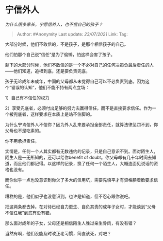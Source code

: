 # 宁信外人
*为什么很多家长，宁愿信外人，也不信自己的孩子？*

> Author: #Anonymity
> Last update: *23/07/2021*
> Link:
> Tag:

大部分时候，他们不敢信的，不是孩子，是那个相信孩子的自己。

他们怕那个自己说“信任”是为了偷懒，怕这样会害了孩子。

剩下的大部分时候，他们不敢信的是一个不必对自己的任何决策负最后责任的人——他们知道，追根到底，还是要负责兜底。

孩子无论成年未成年，中国的父母都从未觉得自己可以不必负责到底。因为这个“错误的认知”，他们不能不持有两点立场：

1）自己有不信任的权力

2）享受兜底者，必须付出足够的努力去赢得信任，而不是直接要求信任。作为一个被兜底者，这样要求在本质上是站不住脚的。

为什么宁肯信外人不信你？因为外人乱来要承担全部责任，就算法律惩罚不到，你父母也不是吃素的。

你不用承担责任。

实情是，任何一个人其实都有无数违约的记录，只是自己意识不到。面对陌生人，陌生人是一无所知的，还可以给你benefit of doubt。你父母却有几十年时间去知道，而且他们都记得。以这样的记录，换了任何一个陌生人，大概连面见说话的资格也没有。

而你似乎一点也没意识到你欠了多大的信用坑，需要先填平才有资格腆着脸要求信任。

糟糕的是，他们似乎也没意识到。也许是知道，但不忍心跟你说吧。

把这两条都去掉，在对待已经自力更生、自负其责的成年子女时，才能谈到“父母不信任我”到底有没有错。

那么面对成年的子女，父母还是相信陌生人胜过亲生骨肉，有没有错？

当然有啊，他们没能及时改正老习惯，简直该死，对吧？
